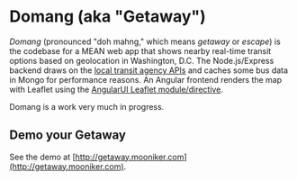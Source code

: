 # Domang (aka "Getaway")

_Domang_ (pronounced "doh mahng," which means _getaway_ or _escape_) is the codebase for a MEAN web app that shows nearby real-time transit options based on  geolocation in Washington, D.C. The Node.js/Express backend draws on the [local transit agency APIs](https://developer.wmata.com/) and caches some bus data in Mongo for performance reasons. An Angular frontend renders the map with Leaflet using the [AngularUI Leaflet module/directive](http://angular-ui.github.io/ui-leaflet/).

Domang is a work very much in progress.

## Demo your Getaway

See the demo at [http://getaway.mooniker.com](http://getaway.mooniker.com).
